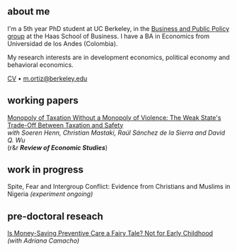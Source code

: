## about me

I'm a 5th year PhD student at UC Berkeley, in the [Business and Public Policy group](https://haas.berkeley.edu/bpp) at the Haas School of Business. I have a BA in Economics from Universidad de los Andes (Colombia).

My research interests are in development economics, political economy and behavioral economics.

[<u>CV</u>](pdf/CV_MO.pdf) • m.ortiz@berkeley.edu


## working papers

[Monopoly of Taxation Without a Monopoly of Violence: The Weak State's Trade-Off Between Taxation and Safety](pdf/KimiaII.pdf)<br/>
_with Soeren Henn, Christian Mastaki, Raúl Sánchez de la Sierra and David Q. Wu_ <br/>
(r&r _**Review of Economic Studies**_) <br/>
<!-- <span style="font-size:0.8em;">• Summary for a broader audience: [here](https://miguelortizp.github.io/)</span> (Lo de las flechas es para volverlo comentario) -->

## work in progress

Spite, Fear and Intergroup Conflict: Evidence from Christians and Muslims in Nigeria _(experiment ongoing)_

## pre-doctoral reseach

[Is Money-Saving Preventive Care a Fairy Tale? Not for Early Childhood](https://miguelortizp.github.io/)<br/>
_(with Adriana Camacho)_


